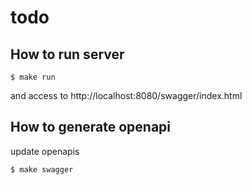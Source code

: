# todo

## How to run server

```
$ make run
```

and access to
http://localhost:8080/swagger/index.html

## How to generate openapi

update openapis

```
$ make swagger
```
